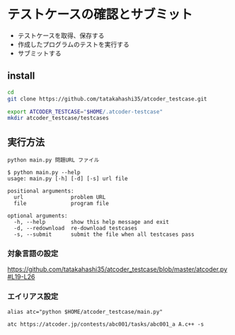 # テストケースの確認とサブミット
- テストケースを取得、保存する
- 作成したプログラムのテストを実行する
- サブミットする

## install
``` sh
cd
git clone https://github.com/tatakahashi35/atcoder_testcase.git

export ATCODER_TESTCASE="$HOME/.atcoder-testcase"
mkdir atcoder_testcase/testcases
```

## 実行方法
`python main.py 問題URL ファイル`  
```
$ python main.py --help
usage: main.py [-h] [-d] [-s] url file

positional arguments:
  url               problem URL
  file              program file

optional arguments:
  -h, --help        show this help message and exit
  -d, --redownload  re-download testcases
  -s, --submit      submit the file when all testcases pass
```

### 対象言語の設定
https://github.com/tatakahashi35/atcoder_testcase/blob/master/atcoder.py#L19-L26


### エイリアス設定
```
alias atc="python $HOME/atcoder_testcase/main.py"

atc https://atcoder.jp/contests/abc001/tasks/abc001_a A.c++ -s
```
